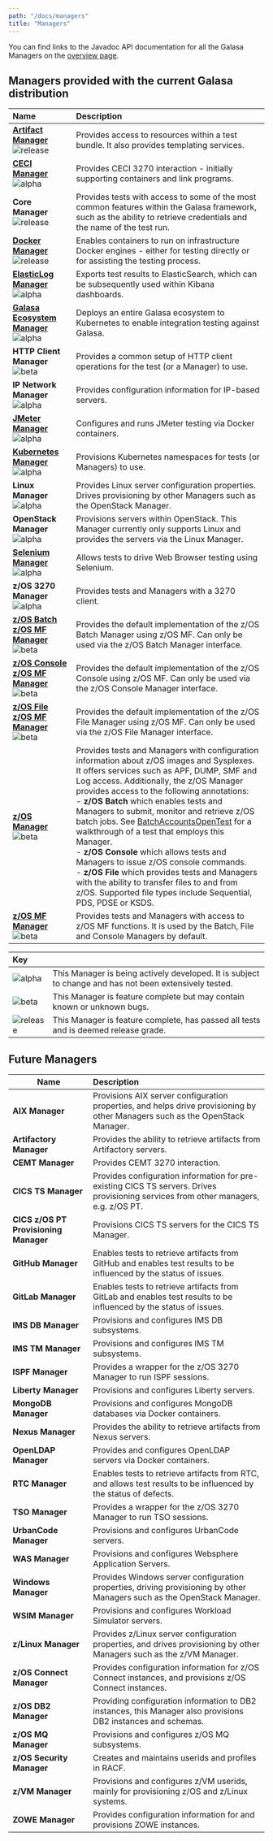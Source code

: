```yaml
---
path: "/docs/managers"
title: "Managers"
---
```


You can find links to the Javadoc API documentation for all the Galasa Managers on the [overview page](https://javadoc.galasa.dev/).

## Managers provided with the current Galasa distribution

| Name | Description | 
| :------------------------ | :------------------------------------- | 
| **[Artifact Manager](/docs/managers/artifact-manager)**<br> ![release](../../images/release.svg)| Provides access to resources within a test bundle. It also provides templating services.|
| **[CECI Manager](/docs/managers/cics-ts-ceci-manager)**<br> ![alpha](../../images/alpha.svg) | Provides CECI 3270 interaction - initially supporting containers and link programs.|
| **Core Manager**<br> ![release](../../images/release.svg) | Provides tests with access to some of the most common features within the Galasa framework, such as the ability to retrieve credentials and the name of the test run. |
| **[Docker Manager](/docs/managers/docker-manager)**<br> ![release](../../images/release.svg) | Enables containers to run on infrastructure Docker engines - either for testing directly or for assisting the testing process. |
| **[ElasticLog Manager](/docs/managers/elasticlog-manager)**<br> ![alpha](../../images/alpha.svg) | Exports test results to ElasticSearch, which can be subsequently used within Kibana dashboards. |
| **[Galasa Ecosystem Manager](/docs/managers/galasa-ecosystem-manager)**<br>![alpha](../../images/alpha.svg) | Deploys an entire Galasa ecosystem to Kubernetes to enable integration testing against Galasa. |
| **HTTP Client Manager**<br> ![beta](../../images/beta.svg) | Provides a common setup of HTTP client operations for the test (or a Manager) to use. |
| **IP Network Manager**<br> ![alpha](../../images/alpha.svg) | Provides configuration information for IP-based servers. |
| **[JMeter Manager](/docs/managers/jmeter-manager)**<br>![alpha](../../images/alpha.svg) | Configures and runs JMeter testing via Docker containers.|
| **[Kubernetes Manager](/docs/managers/kubernetes-manager)**<br> ![alpha](../../images/alpha.svg) | Provisions Kubernetes namespaces for tests (or Managers) to use. |
| **Linux Manager**<br> ![alpha](../../images/alpha.svg) | Provides Linux server configuration properties. Drives provisioning by other Managers such as the OpenStack Manager. |
| **OpenStack Manager**<br> ![alpha](../../images/alpha.svg) | Provisions servers within OpenStack. This Manager currently only supports Linux and provides the servers via the Linux Manager. |
| **[Selenium Manager](/docs/managers/selenium-manager)**<br> ![alpha](../../images/alpha.svg) | Allows tests to drive Web Browser testing using Selenium.|
| **z/OS 3270 Manager**<br> ![alpha](../../images/alpha.svg)| Provides tests and Managers with a 3270 client.|
| **[z/OS Batch z/OS MF Manager](/docs/managers/zos-batch-zos-mf-manager)**<br> ![beta](../../images/beta.svg) | Provides the default implementation of the z/OS Batch Manager using z/OS MF. Can only be used via the z/OS Batch Manager interface. |
| **[z/OS Console z/OS MF Manager](/docs/managers/zos-console-zos-mf-manager)**<br> ![beta](../../images/beta.svg) | Provides the default implementation of the z/OS Console using z/OS MF. Can only be used via the z/OS Console Manager interface. |
| **[z/OS File z/OS MF Manager](/docs/managers/zos-file-zos-mf-manager)**<br> ![beta](../../images/beta.svg) | Provides the default implementation of the z/OS File Manager using z/OS MF. Can only be used via the z/OS File Manager interface. |
| **[z/OS Manager](/docs/managers/zos-manager)**<br> ![beta](../../images/beta.svg) | Provides tests and Managers with configuration information about z/OS images and Sysplexes. It offers services such as APF, DUMP, SMF and Log access. Additionally, the z/OS Manager provides access to the following annotations:<br> - **z/OS Batch** which enables tests and Managers to submit, monitor and retrieve z/OS batch jobs. See [BatchAccountsOpenTest](/docs/running-simbank-tests/batch-accounts-open-test) for a walkthrough of a test that employs this Manager.<br> - **z/OS Console** which allows tests and Managers to issue z/OS console commands.<br> - **z/OS File** which provides tests and Managers with the ability to transfer files to and from z/OS. Supported file types include Sequential, PDS, PDSE or KSDS. |   
| **[z/OS MF Manager](/docs/managers/zos-mf-manager)**<br> ![beta](../../images/beta.svg) | Provides tests and Managers with access to z/OS MF functions. It is used by the Batch, File and Console Managers by default. | 


| Key |   | 
| :------------------------ | :------------------------------------- | 
| ![alpha](../../images/alpha.svg)| This Manager is being actively developed. It is subject to change and has not been extensively tested.|
| ![beta](../../images/beta.svg)| This Manager is feature complete but may contain known or unknown bugs.|
| ![release](../../images/release.svg)| This Manager is feature complete, has passed all tests and is deemed release grade.|


## Future Managers

| Name | Description | 
| ------------------------ | :------------------------------------- | 
| **AIX Manager** | Provisions AIX server configuration properties, and helps drive provisioning by other Managers such as the OpenStack Manager.|
| **Artifactory Manager** | Provides the ability to retrieve artifacts from Artifactory servers. |
| **CEMT Manager** | Provides CEMT 3270 interaction.|
| **CICS TS Manager** | Provides configuration information for pre-existing CICS TS servers. Drives provisioning services from other managers, e.g. z/OS PT.|
| **CICS z/OS PT Provisioning Manager** | Provisions CICS TS servers for the CICS TS Manager.|
| **GitHub Manager** | Enables tests to retrieve artifacts from GitHub and enables test results to be influenced by the status of issues.|
| **GitLab Manager** | Enables tests to retrieve artifacts from GitLab and enables test results to be influenced by the status of issues.|
| **IMS DB Manager** | Provisions and configures IMS DB subsystems.|
| **IMS TM Manager** | Provisions and configures IMS TM subsystems.|
| **ISPF Manager** | Provides a wrapper for the z/OS 3270 Manager to run ISPF sessions.|
| **Liberty Manager** | Provisions and configures Liberty servers.|
| **MongoDB Manager** | Provisions and configures MongoDB databases via Docker containers.|
| **Nexus Manager** | Provides the ability to retrieve artifacts from Nexus servers.|
| **OpenLDAP Manager** | Provides and configures OpenLDAP servers via Docker containers.|
| **RTC Manager** | Enables tests to retrieve artifacts from RTC, and allows test results to be influenced by the status of defects.|
| **TSO Manager** | Provides a wrapper for the z/OS 3270 Manager to run TSO sessions.|
| **UrbanCode Manager** | Provisions and configures UrbanCode servers.|
| **WAS Manager** | Provisions and configures Websphere Application Servers.|
| **Windows Manager** | Provides Windows server configuration properties, driving provisioning by other Managers such as the OpenStack Manager.|
| **WSIM Manager** | Provisions and configures Workload Simulator servers.|
| **z/Linux Manager** | Provides z/Linux server configuration properties, and drives provisioning by other Managers such as the z/VM Manager.|
| **z/OS Connect Manager** | Provides configuration information for z/OS Connect instances, and provisions z/OS Connect instances.|
| **z/OS DB2 Manager** | Providing configuration information to DB2 instances, this Manager also provisions DB2 instances and schemas.|
| **z/OS MQ Manager** | Provisions and configures z/OS MQ subsystems.|
| **z/OS Security Manager** | Creates and maintains userids and profiles in RACF.|
| **z/VM Manager** | Provisions and configures z/VM userids, mainly for provisioning z/OS and z/Linux systems.|
| **ZOWE Manager** | Provides configuration information for and provisions ZOWE instances.|
